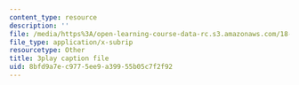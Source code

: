 ```yaml
---
content_type: resource
description: ''
file: /media/https%3A/open-learning-course-data-rc.s3.amazonaws.com/18-06sc-linear-algebra-fall-2011/8bfd9a7ec9775ee9a39955b05c7f2f92_OsHY7ycgbaE.vtt
file_type: application/x-subrip
resourcetype: Other
title: 3play caption file
uid: 8bfd9a7e-c977-5ee9-a399-55b05c7f2f92
---
```

